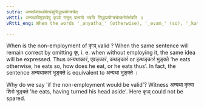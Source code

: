 ```yaml
---
sutra: अन्यथैवंकथमित्थंसुसिद्धाप्रयोगश्चेत्
vRtti: अन्यथादिषूपपदेषु कृञो णमुल् प्रत्ययो भवति सिद्धाप्रयोगश्चेत्करोतेर्भवति ॥
vRtti_eng: When the words '_anyatha_' (otherwise), '_evam_' (so), '_katham_' (how) and '_ittham_' (thus) are compounded with the verb, then '_namul_' comes after '_kri_' (to make), if it be such that its omission would be unobjectionable.

---
```

When is the non-employment of कृञ् valid ? When the same sentence will remain correct by omitting कृ, i. e. when without employing it, the same idea will be expressed. Thus अन्यथाकारं, एवङ्कारं, कथङ्कारं or इत्थङ्कारं भुङ्क्ते 'he eats otherwise, he eats so, how does he eat, or he eats thus'. In fact, the sentence अन्यथाकारं भुङ्क्ते is equivalent to अन्यथा भुङ्क्ते ।

Why do we say 'if the non-employment would be valid'? Witness अन्यथा कृत्वा शिरो भुङ्क्ते 'he eats, having turned his head aside'. Here कृञ् could not be spared.